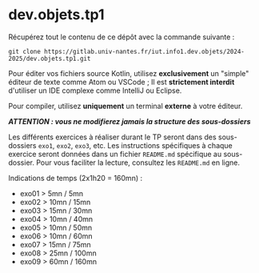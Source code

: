 # dev.objets.tp1

Récupérez tout le contenu de ce dépôt avec la commande suivante : 

	git clone https://gitlab.univ-nantes.fr/iut.info1.dev.objets/2024-2025/dev.objets.tp1.git


Pour éditer vos fichiers source Kotlin, utilisez **exclusivement** un "simple" éditeur de texte comme Atom ou VSCode ; Il est **strictement interdit** d'utiliser un IDE complexe comme IntelliJ ou Eclipse.

Pour compiler, utilisez **uniquement**  un terminal **externe** à votre éditeur.

**_ATTENTION : vous ne modifierez jamais la structure des sous-dossiers_**


Les différents exercices à réaliser durant le TP seront dans des sous-dossiers `exo1`, `exo2`, `exo3`, etc. 
Les instructions spécifiques à chaque exercice seront données dans un fichier `README.md` spécifique au sous-dossier.  Pour vous faciliter la lecture, consultez les `README.md` en ligne.


Indications de temps (2x1h20 = 160mn) :
 
- exo01 > 5mn / 5mn
- exo02 > 10mn / 15mn
- exo03 > 15mn / 30mn
- exo04 > 10mn / 40mn
- exo05 > 10mn / 50mn
- exo06 > 10mn / 60mn
- exo07 > 15mn / 75mn
- exo08 > 25mn / 100mn
- exo09 > 60mn / 160mn

